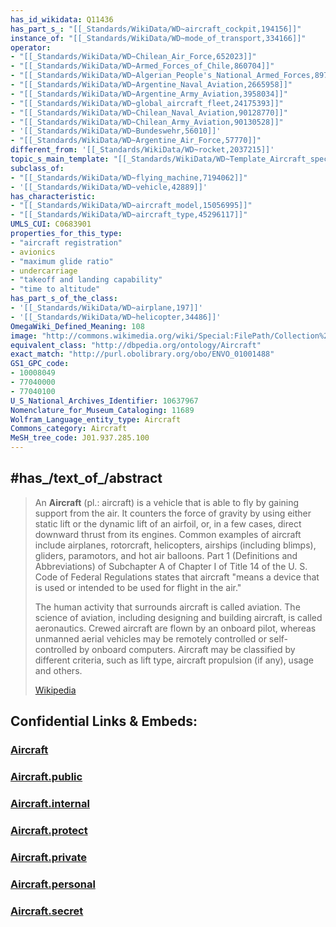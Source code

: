 ```yaml
---
has_id_wikidata: Q11436
has_part_s_: "[[_Standards/WikiData/WD~aircraft_cockpit,194156]]"
instance_of: "[[_Standards/WikiData/WD~mode_of_transport,334166]]"
operator:
- "[[_Standards/WikiData/WD~Chilean_Air_Force,652023]]"
- "[[_Standards/WikiData/WD~Armed_Forces_of_Chile,860704]]"
- "[[_Standards/WikiData/WD~Algerian_People's_National_Armed_Forces,897700]]"
- "[[_Standards/WikiData/WD~Argentine_Naval_Aviation,2665958]]"
- "[[_Standards/WikiData/WD~Argentine_Army_Aviation,3958034]]"
- "[[_Standards/WikiData/WD~global_aircraft_fleet,24175393]]"
- "[[_Standards/WikiData/WD~Chilean_Naval_Aviation,90128770]]"
- "[[_Standards/WikiData/WD~Chilean_Army_Aviation,90130528]]"
- '[[_Standards/WikiData/WD~Bundeswehr,56010]]'
- "[[_Standards/WikiData/WD~Argentine_Air_Force,57770]]"
different_from: '[[_Standards/WikiData/WD~rocket,2037215]]'
topic_s_main_template: "[[_Standards/WikiData/WD~Template_Aircraft_specifications,6672945]]"
subclass_of:
- "[[_Standards/WikiData/WD~flying_machine,7194062]]"
- '[[_Standards/WikiData/WD~vehicle,42889]]'
has_characteristic:
- "[[_Standards/WikiData/WD~aircraft_model,15056995]]"
- "[[_Standards/WikiData/WD~aircraft_type,45296117]]"
UMLS_CUI: C0683901
properties_for_this_type:
- "aircraft registration"
- avionics
- "maximum glide ratio"
- undercarriage
- "takeoff and landing capability"
- "time to altitude"
has_part_s_of_the_class:
- '[[_Standards/WikiData/WD~airplane,197]]'
- '[[_Standards/WikiData/WD~helicopter,34486]]'
OmegaWiki_Defined_Meaning: 108
image: "http://commons.wikimedia.org/wiki/Special:FilePath/Collection%20of%20military%20aircraft.jpg"
equivalent_class: "http://dbpedia.org/ontology/Aircraft"
exact_match: "http://purl.obolibrary.org/obo/ENVO_01001488"
GS1_GPC_code:
- 10008049
- 77040000
- 77040100
U_S_National_Archives_Identifier: 10637967
Nomenclature_for_Museum_Cataloging: 11689
Wolfram_Language_entity_type: Aircraft
Commons_category: Aircraft
MeSH_tree_code: J01.937.285.100
---
```


## #has_/text_of_/abstract 

> An **Aircraft** (pl.: aircraft) is a vehicle that is able to fly by gaining support from the air. It counters the force of gravity by using either static lift or the dynamic lift of an airfoil, or, in a few cases, direct downward thrust from its engines. Common examples of aircraft include airplanes, rotorcraft, helicopters, airships (including blimps), gliders, paramotors, and hot air balloons. Part 1  (Definitions and Abbreviations) of Subchapter A of Chapter I of Title 14 of the U. S. Code of Federal Regulations states that aircraft "means a device that is used or intended to be used for flight in the air."
>
> The human activity that surrounds aircraft is called aviation. The science of aviation, including designing and building aircraft, is called aeronautics. Crewed aircraft are flown by an onboard pilot, whereas unmanned aerial vehicles may be remotely controlled or self-controlled by onboard computers. Aircraft may be classified by different criteria, such as lift type, aircraft propulsion (if any), usage and others.
>
> [Wikipedia](https://en.wikipedia.org/wiki/Aircraft) 


## Confidential Links & Embeds: 

### [Aircraft](/_Standards/Technology/Aviation/Aircraft.md) 

### [Aircraft.public](/_public/Technology/Aviation/Aircraft.public.md) 

### [Aircraft.internal](/_internal/Technology/Aviation/Aircraft.internal.md) 

### [Aircraft.protect](/_protect/Technology/Aviation/Aircraft.protect.md) 

### [Aircraft.private](/_private/Technology/Aviation/Aircraft.private.md) 

### [Aircraft.personal](/_personal/Technology/Aviation/Aircraft.personal.md) 

### [Aircraft.secret](/_secret/Technology/Aviation/Aircraft.secret.md)


